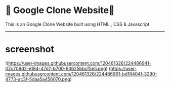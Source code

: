 # 🤝 Google Clone Website🤝

This is an Google Clone Website built using HTML , CSS & Javascript.

<hr>
 
 # screenshot
 !(https://user-images.githubusercontent.com/120461326/224486941-02c709d2-e184-47d7-b700-93625bbcf5e5.png)
 (https://user-images.githubusercontent.com/120461326/224486961-bd16404f-3290-4773-ac3f-5daa5a456070.png)
